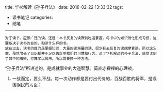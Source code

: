 title: 华杉解读《孙子兵法》
date: 2016-02-22 13:33:32
tags:
- 读书笔记
categories:
- 随笔
---

    对于读书，应该广泛的读，还是一本书反复的读直到吃透掌握，将书中的知识消化形成习惯，这要取决于读书的目的，和读什么样的书。
    放在过去，读书的目的是掌握知识，大量的读海量的读，很少有去反复的读揣摩着读。所以这么做，虽然增长了见识却并不足以去影响我们的习惯和行为。读了华杉解读的孙子兵法，感觉读到了其中的精妙，打算学以致用，所以需要换一种方法。
    
“孙子兵法”所讲述的，是成就事业的大道智慧。简直赤裸裸的心理战。

1. 一战而定，要么不战。每一次动作都是要付出代价的，百战百胜的将军，是误国误民的污臣；


